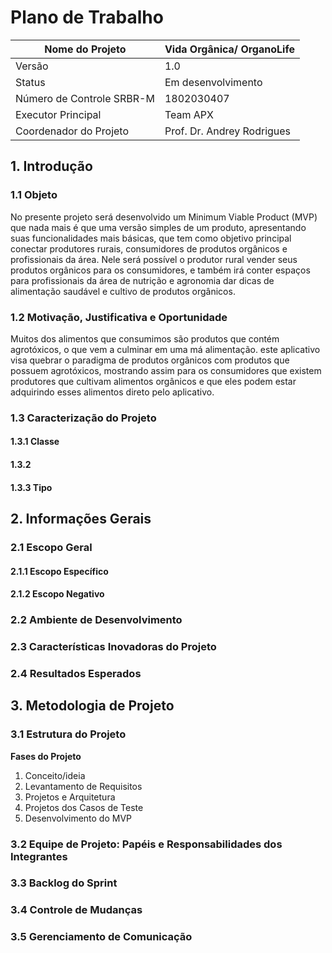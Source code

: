   # Plano de Trabalho

  | Nome do Projeto            | Vida Orgânica/ OrganoLife    |
  |----------------------------|----------------------------|
  | Versão                     | 1.0                       |
  | Status                     | Em desenvolvimento         |
  | Número de Controle SRBR-M  | 1802030407                |
  | Executor Principal         | Team APX                  |
  | Coordenador do Projeto     | Prof. Dr. Andrey Rodrigues|

  ## 1. Introdução

  ### 1.1 Objeto
No presente projeto será desenvolvido um  Minimum Viable Product (MVP) que nada mais é que uma versão simples de um produto, apresentando suas funcionalidades mais básicas, que tem como objetivo principal conectar produtores rurais, consumidores de produtos orgânicos e profissionais da área. Nele será possível o produtor rural vender seus produtos orgânicos para os consumidores, e também irá conter espaços para profissionais da área de nutrição e agronomia dar dicas de alimentação saudável e cultivo de produtos orgânicos.
  ### 1.2 Motivação, Justificativa e Oportunidade
Muitos dos alimentos que consumimos são produtos que contém agrotóxicos, o que vem a culminar em uma má alimentação. este aplicativo visa quebrar o paradigma de produtos orgânicos com produtos que possuem agrotóxicos, mostrando assim para os consumidores que existem produtores que cultivam alimentos orgânicos e que eles podem estar adquirindo esses alimentos direto pelo aplicativo.
  ### 1.3 Caracterização do Projeto
  #### 1.3.1 Classe
  #### 1.3.2 
  #### 1.3.3 Tipo

  ## 2. Informações Gerais

  ### 2.1 Escopo Geral
  #### 2.1.1 Escopo Específico
  #### 2.1.2 Escopo Negativo

  ### 2.2 Ambiente de Desenvolvimento

  ### 2.3 Características Inovadoras do Projeto

  ### 2.4 Resultados Esperados

  ## 3. Metodologia de Projeto

  ### 3.1 Estrutura do Projeto

  **Fases do Projeto**
  1. Conceito/ideia
  2. Levantamento de Requisitos
  3. Projetos e Arquitetura
  4. Projetos dos Casos de Teste
  5. Desenvolvimento do MVP

  ### 3.2 Equipe de Projeto: Papéis e Responsabilidades dos Integrantes

  ### 3.3 Backlog do Sprint

  ### 3.4 Controle de Mudanças 

  ### 3.5 Gerenciamento de Comunicação
